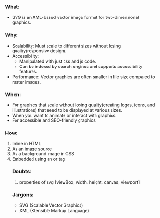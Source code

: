 ### What:
- SVG is an XML-based vector image format for two-dimensional graphics.

### Why:
- Scalability: Must scale to different sizes without losing quality(responsive design).
- Accessibility:
  - Manipulated with just css and js code.
  - Can be indexed by search engines and supports accessibility features.
- Performance: Vector graphics are often smaller in file size compared to raster images.

### When:
- For graphics that scale without losing quality(creating logos, icons, and illustrations) that need to be displayed at various sizes.
- When you want to animate or interact with graphics.
- For accessible and SEO-friendly graphics.

### How:
1. Inline in HTML
2. As an image source
3. As a background image in CSS
4. Embedded using an <object> or <embed> tag

### Doubts:
1. properties of svg [viewBox, width, height, canvas, viewport]

### Jargons:
- SVG (Scalable Vector Graphics)
- XML (Xtensible Markup Language)